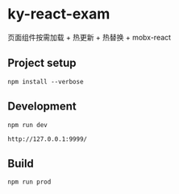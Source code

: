 # ky-react-exam

页面组件按需加载 + 热更新 + 热替换 + mobx-react

## Project setup
```
npm install --verbose
```

## Development
```
npm run dev

http://127.0.0.1:9999/
```

## Build
```
npm run prod
```
